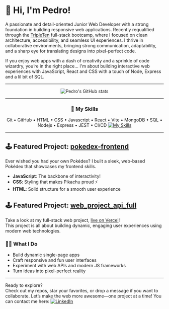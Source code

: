 # 👋 Hi, I'm Pedro!

A passionate and detail-oriented Junior Web Developer with a strong foundation in building responsive web applications. Recently requalified through the [TripleTen](https://tripleten.com/) full-stack bootcamp, where I focused on clean architecture, accessibility, and seamless UI experiences. I thrive in collaborative environments, bringing strong communication, adaptability, and a sharp eye for translating designs into pixel-perfect code. 

If you enjoy web apps with a dash of creativity and a sprinkle of code wizardry, you’re in the right place... I'm about building interactive web experiences with JavaScript, React and CSS with a touch of Node, Express and a lil bit of SQL.

---

<p align="center">
  <img src="https://github-readme-stats.vercel.app/api?username=phendges7&show_icons=true&theme=merko&hide_rank=true" alt="Pedro's GitHub stats" />
</p>

---

<div align="center">
  <h3>🚀 My Skills</h3>
  Git • GitHub • HTML • CSS • Javascript • React • Vite • MongoDB • SQL • Nodejs • Express • JEST • CI/CD
  <a href="https://skillicons.dev">
    <img src="https://skillicons.dev/icons?i=github,html,css,js,react,vite,mongodb,nodejs,express,jest&theme=dark" alt="My Skills" />
  </a>
</div>

---

## 🕹️ Featured Project: [pokedex-frontend](https://github.com/phendges7/pokedex-frontend)

Ever wished you had your own Pokédex? I built a sleek, web-based Pokédex that showcases my frontend skills.  
- **JavaScript**: The backbone of interactivity!  
- **CSS**: Styling that makes Pikachu proud ⚡  
- **HTML**: Solid structure for a smooth user experience

## 🕹️ Featured Project: [web_project_api_full](https://github.com/phendges7/web_project_api_full)
Take a look at my full-stack web project, [live on Vercel](https://web-project-api-full-ochre.vercel.app)!  
This project is all about building dynamic, engaging user experiences using modern web technologies.

### 🧑‍💻 What I Do
- Build dynamic single-page apps
- Craft responsive and fun user interfaces
- Experiment with web APIs and modern JS frameworks
- Turn ideas into pixel-perfect reality

---

Ready to explore?  
Check out my repos, star your favorites, or drop a message if you want to collaborate.
Let’s make the web more awesome—one project at a time!
You can contact me here:
<a href="https://www.linkedin.com/in/phendges7/" rel="nofollow">
  <img src="https://camo.githubusercontent.com/e37431d93b39d9afd20d39e22e4a0cfe9b60751c9e9cdde2579ab07bc0c29ae8/68747470733a2f2f696d672e736869656c64732e696f2f62616467652f2d4c696e6b6564496e3a25323048657269736f6e253230506572656972612d3030383735663f7374796c653d666c61742d737175617265266c6f676f3d6c696e6b6564696e266c6f676f436f6c6f723d7768697465266c696e6b3d68747470733a2f2f7777772e6c696e6b6564696e2e636f6d2f696e2f68657269736f6e2f" alt="LinkedIn" data-canonical-src="https://img.shields.io/badge/-LinkedIn:%20Herison%20Pereira-00875f?style=flat-square&amp;logo=linkedin&amp;logoColor=white&amp;link=https://www.linkedin.com/in/herison/" style="max-width: 100%;">
</a>
